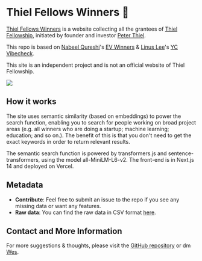 # Thiel Fellows Winners 🚀

[Thiel Fellows Winners](thiel-fellows-winners.vercel.app) is a website collecting all the grantees of [Thiel Fellowship](https://thielfellowship.org/), initiated by founder and investor [Peter Thiel](https://en.wikipedia.org/wiki/Peter_Thiel).

This repo is based on [Nabeel Qureshi](https://nabeelqu.co/)'s [EV Winners](https://www.evwinners.org/) & [Linus Lee](https://thesephist.com/)'s [YC Vibecheck](https://ycvibecheck.com/).

This site is an independent project and is not an official website of Thiel Fellowship.

![](https://github.com/nqureshi/ev-winners/blob/main/public/ev-winners-recording.gif)


## How it works
The site uses semantic similarity (based on embeddings) to power the search function, enabling you to search for people working on broad project areas (e.g. all winners who are doing a startup; machine learning; education; and so on.). The benefit of this is that you don't need to get the exact keywords in order to return relevant results.

The semantic search function is powered by transformers.js and sentence-transformers, using the model all-MiniLM-L6-v2. The front-end is in Next.js 14 and deployed on Vercel.

## Metadata

- **Contribute**: Feel free to submit an issue to the repo if you see any missing data or want any features.
- **Raw data**: You can find the raw data in CSV format [here](https://github.com/whp-wessel/thiel-fellows-winners/blob/main/app/data/Thiel%20Fellowship%20Winners-%20Complete.csv).


## Contact and More Information

For more suggestions & thoughts, please visit the [GitHub repository](#) or dm [Wes](https://twitter.com/whp_wessel).